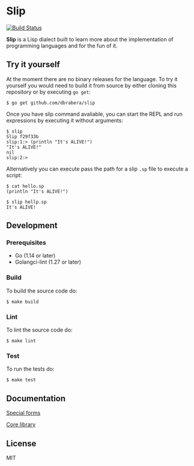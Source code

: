 # Slip

[![Build Status](https://travis-ci.org/dbrabera/slip.svg?branch=master)](https://travis-ci.org/dbrabera/slip)

**Slip** is a Lisp dialect built to learn more about the implementation of programming languages and for the fun of it.

## Try it yourself

At the moment there are no binary releases for the language. To try it yourself you would need to build it from source by either cloning this repository or by executing `go get`:

```
$ go get github.com/dbrabera/slip
```

Once you have slip command avaliable, you can start the REPL and run expressions by executing it without arguments:

```
$ slip
Slip f29f33b
slip:1:> (println "It's ALIVE!")
"It's ALIVE!"
nil
slip:2:>
```

Alternatively you can execute pass the path for a slip `.sp` file to execute a script:

```
$ cat hello.sp
(println "It's ALIVE!")
```

```
$ slip hellp.sp
It's ALIVE!
```

## Development

### Prerequisites

- Go (1.14 or later)
- Golangci-lint (1.27 or later)

### Build

To build the source code do:

```
$ make build
```

### Lint

To lint the source code do:

```
$ make lint
```

### Test

To run the tests do:

```
$ make test
```

## Documentation

[Special forms](https://github.com/dbrabera/slip/blob/master/docs/forms.md)

[Core library](https://github.com/dbrabera/slip/blob/master/docs/core.md)

## License

MIT
